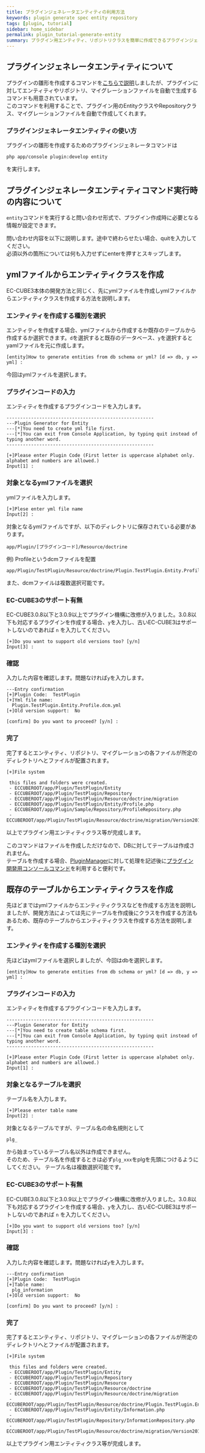 ```yaml
---
title: プラグインジェネレータエンティティの利用方法
keywords: plugin generate spec entity repository
tags: [plugin, tutorial]
sidebar: home_sidebar
permalink: plugin_tutorial-generate-entity
summary: プラグイン用エンティティ、リポジトリクラスを簡単に作成できるプラグインジェネレータエンティティについて説明します。
---
```


## プラグインジェネレータエンティティについて

プラグインの雛形を作成するコマンドを[こちらで説明](plugin_tutorial-generate)しましたが、プラグインに対してエンティティやリポジトリ、マイグレーションファイルを自動で生成するコマンドも用意されています。  
このコマンドを利用することで、プラグイン用のEntityクラスやRepositoryクラス、マイグレーションファイルを自動で作成してくれます。


### プラグインジェネレータエンティティの使い方

プラグインの雛形を作成するためのプラグインジェネレータコマンドは

```
php app/console plugin:develop entity
```

を実行します。


## プラグインジェネレータエンティティコマンド実行時の内容について
`entity`コマンドを実行すると問い合わせ形式で、プラグイン作成時に必要となる情報が設定できます。

問い合わせ内容を以下に説明します。途中で終わらせたい場合、quitを入力してください。  
必須以外の箇所については何も入力せずにenterを押すとスキップします。

## ymlファイルからエンティティクラスを作成
EC-CUBE3本体の開発方法と同じく、先にymlファイルを作成しymlファイルからエンティティクラスを作成する方法を説明します。


### エンティティを作成する種別を選択
エンティティを作成する場合、ymlファイルから作成するか既存のテーブルから作成するか選択できます。`d`を選択すると既存のデータベース、`y`を選択するとyamlファイルを元に作成します。

```
[entity]How to generate entities from db schema or yml? [d => db, y => yml] : 
```

今回はymlファイルを選択します。

### プラグインコードの入力
エンティティを作成するプラグインコードを入力します。

```
------------------------------------------------------
---Plugin Generator for Entity
---[*]You need to create yml file first.
---[*]You can exit from Console Application, by typing quit instead of typing another word.
------------------------------------------------------

[+]Please enter Plugin Code (First letter is uppercase alphabet only. alphabet and numbers are allowed.)
Input[1] : 
```

### 対象となるymlファイルを選択
ymlファイルを入力します。

```
[+]Plese enter yml file name
Input[2] : 
```

対象となるymlファイルですが、以下のディレクトリに保存されている必要があります。

```
app/Plugin/[プラグインコード]/Resource/doctrine
```

例) Profileというdcmファイルを配置

```
app/Plugin/TestPlugin/Resource/doctrine/Plugin.TestPlugin.Entity.Profile.dcm.yml
```

また、dcmファイルは複数選択可能です。


### EC-CUBE3のサポート有無
EC-CUBE3.0.8以下と3.0.9以上でプラグイン機構に改修が入りました。3.0.8以下も対応するプラグインを作成する場合、`y`を入力し、古いEC-CUBE3はサポートしないのであれば `n` を入力してください。

```
[+]Do you want to support old versions too? [y/n]
Input[3] : 
```

### 確認
入力した内容を確認します。問題なければ`y`を入力します。


```
---Entry confirmation
[+]Plugin Code:  TestPlugin
[+]Yml file name: 
  Plugin.TestPlugin.Entity.Profile.dcm.yml
[+]Old version support:  No

[confirm] Do you want to proceed? [y/n] : 
```


### 完了
完了するとエンティティ、リポジトリ、マイグレーションの各ファイルが所定のディレクトリへとファイルが配置されます。

```
[+]File system

 this files and folders were created.
 - ECCUBEROOT/app/Plugin/TestPlugin/Entity
 - ECCUBEROOT/app/Plugin/TestPlugin/Repository
 - ECCUBEROOT/app/Plugin/TestPlugin/Resource/doctrine/migration
 - ECCUBEROOT/app/Plugin/TestPlugin/Entity/Profile.php
 - ECCUBEROOT/app/Plugin/Sample/Repository/ProfileRepository.php
 - ECCUBEROOT/app/Plugin/TestPlugin/Resource/doctrine/migration/Version20170313155859.php
```

以上でプラグイン用エンティティクラス等が完成します。


このコマンドはファイルを作成しただけなので、DBに対してテーブルは作成されません。  
テーブルを作成する場合、[PluginManager](http://127.0.0.1:4005/plugin_bp_pluginmanager)に対して処理を記述後に[プラグイン開発用コンソールコマンド](plugin_console)を利用すると便利です。


## 既存のテーブルからエンティティクラスを作成
先ほどまではymlファイルからエンティティクラスなどを作成する方法を説明しましたが、開発方法によっては先にテーブルを作成後にクラスを作成する方法もあるため、既存のテーブルからエンティティクラスを作成する方法を説明します。



### エンティティを作成する種別を選択
先ほどはymlファイルを選択しましたが、今回はdbを選択します。

```
[entity]How to generate entities from db schema or yml? [d => db, y => yml] : 
```

### プラグインコードの入力
エンティティを作成するプラグインコードを入力します。

```
------------------------------------------------------
---Plugin Generator for Entity
---[*]You need to create table schema first.
---[*]You can exit from Console Application, by typing quit instead of typing another word.
------------------------------------------------------

[+]Please enter Plugin Code (First letter is uppercase alphabet only. alphabet and numbers are allowed.)
Input[1] : 

```

### 対象となるテーブルを選択
テーブル名を入力します。

```
[+]Please enter table name
Input[2] : 
```

対象となるテーブルですが、テーブル名の命名規則として

```
plg_
```

から始まっているテーブル名以外は作成できません。  
そのため、テーブル名を作成するときは必ず`plg_xxx`をplgを先頭につけるようにしてください。
テーブル名は複数選択可能です。


### EC-CUBE3のサポート有無
EC-CUBE3.0.8以下と3.0.9以上でプラグイン機構に改修が入りました。3.0.8以下も対応するプラグインを作成する場合、`y`を入力し、古いEC-CUBE3はサポートしないのであれば `n` を入力してください。

```
[+]Do you want to support old versions too? [y/n]
Input[3] : 
```

### 確認
入力した内容を確認します。問題なければ`y`を入力します。


```
---Entry confirmation
[+]Plugin Code:  TestPlugin
[+]Table name: 
  plg_information
[+]Old version support:  No

[confirm] Do you want to proceed? [y/n] : 
```


### 完了
完了するとエンティティ、リポジトリ、マイグレーションの各ファイルが所定のディレクトリへとファイルが配置されます。

```
[+]File system

 this files and folders were created.
 - ECCUBEROOT/app/Plugin/TestPlugin/Entity
 - ECCUBEROOT/app/Plugin/TestPlugin/Repository
 - ECCUBEROOT/app/Plugin/TestPlugin/Resource
 - ECCUBEROOT/app/Plugin/TestPlugin/Resource/doctrine
 - ECCUBEROOT/app/Plugin/TestPlugin/Resource/doctrine/migration
 - ECCUBEROOT/app/Plugin/TestPlugin/Resource/doctrine/Plugin.TestPlugin.Entity.Information.dcm.yml
 - ECCUBEROOT/app/Plugin/TestPlugin/Entity/Information.php
 - ECCUBEROOT/app/Plugin/TestPlugin/Repository/InformationRepository.php
 - ECCUBEROOT/app/Plugin/TestPlugin/Resource/doctrine/migration/Version20170313162547.php
```

以上でプラグイン用エンティティクラス等が完成します。







